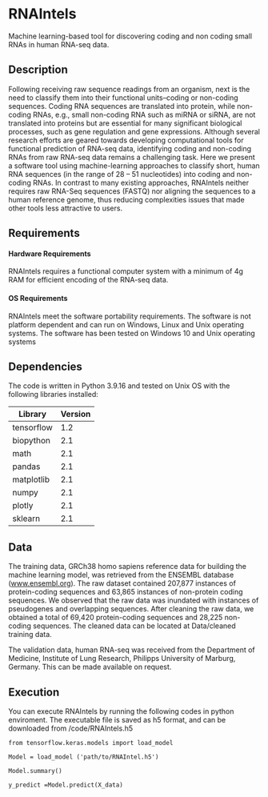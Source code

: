# RNAIntels
Machine learning-based tool for discovering coding and non coding small RNAs in human RNA-seq data.
## Description
Following receiving raw sequence readings from an organism, next is the need to classify them into their functional units–coding or non-coding sequences. Coding RNA sequences are translated into protein, while non-coding RNAs, e.g., small non-coding RNA such as miRNA or siRNA, are not translated into proteins but are essential for many significant biological processes, such as gene regulation and gene expressions. Although several research efforts are geared towards developing computational tools for functional prediction of RNA-seq data, identifying coding and non-coding RNAs from raw RNA-seq data remains a challenging task. Here we present a software tool using machine-learning approaches to classify short, human RNA sequences (in the range of 28 – 51 nucleotides) into coding and non-coding RNAs. In contrast to many existing approaches, RNAIntels neither requires raw RNA-Seq sequences (FASTQ) nor aligning the sequences to a human reference genome, thus reducing complexities issues that made other tools less attractive to users.
## Requirements
#### Hardware Requirements
RNAIntels requires a  functional computer system with a minimum of 4g RAM for efficient encoding of the RNA-seq data.

#### OS Requirements
RNAIntels meet the software portability requirements. The software is not platform dependent and can run on Windows, Linux and Unix operating systems. The software has been tested on Windows 10 and Unix operating systems


## Dependencies
The code is written in Python 3.9.16 and tested on Unix OS with the following libraries installed:

Library | Version
--- | --- 
tensorflow | 1.2
biopython | 2.1
math | 2.1
pandas | 2.1
matplotlib | 2.1
numpy | 2.1
plotly | 2.1
sklearn| 2.1


## Data
The training data, GRCh38 homo sapiens reference data for building the machine learning model, was retrieved from the ENSEMBL database (www.ensembl.org). The raw dataset contained 207,877 instances of protein-coding sequences and 63,865 instances of non-protein coding sequences. We observed that the raw data was inundated with instances of pseudogenes and overlapping sequences. After cleaning the raw data, we obtained a total of 69,420 protein-coding sequences and 28,225 non-coding sequences.  The cleaned data can be located at Data/cleaned training data.

The validation data, human RNA-seq was received from the  Department of Medicine, Institute of Lung Research, Philipps University of Marburg, Germany. This can be made available on request.

## Execution
You can execute RNAIntels by running the following codes in python enviroment. The executable file is saved as h5 format, and can be downloaded from /code/RNAIntels.h5

`from tensorflow.keras.models import load_model`

`Model = load_model ('path/to/RNAIntel.h5')`

`Model.summary()`

`y_predict =Model.predict(X_data)`
